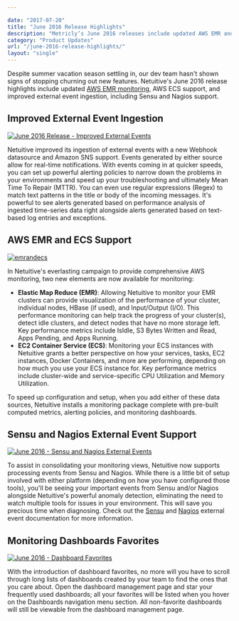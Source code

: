 ```yaml
---

date: "2017-07-20"
title: "June 2016 Release Highlights"
description: "Metricly’s June 2016 releases include updated AWS EMR and AWS ECS monitoring and improved external event ingestion, including Sensu and Nagios support."
category: "Product Updates"
url: "/june-2016-release-highlights/"
layout: "single"
---
```



Despite summer vacation season settling in, our dev team hasn't shown signs of stopping churning out new features. Netuitive's June 2016 release highlights include updated [AWS EMR monitoring](https://www.metricly.com/aws-emr-monitoring), AWS ECS support, and improved external event ingestion, including Sensu and Nagios support.

Improved External Event Ingestion
---------------------------------

[![June 2016 Release - Improved External Events](https://www.metricly.com/wp-content/uploads/2016/07/improved-ext-event-ingest-1024x821.png)](https://www.metricly.com/wp-content/uploads/2016/07/improved-ext-event-ingest.png)

Netuitive improved its ingestion of external events with a new Webhook datasource and Amazon SNS support. Events generated by either source allow for real-time notifications. With events coming in at quicker speeds, you can set up powerful alerting policies to narrow down the problems in your environments and speed up your troubleshooting and ultimately Mean Time To Repair (MTTR). You can even use regular expressions (Regex) to match text patterns in the title or body of the incoming messages. It's powerful to see alerts generated based on performance analysis of ingested time-series data right alongside alerts generated based on text-based log entries and exceptions.

AWS EMR and ECS Support
-----------------------

[![emrandecs](https://www.metricly.com/wp-content/uploads/2016/07/emrandecs.png)](https://www.metricly.com/wp-content/uploads/2016/07/emrandecs.png)

In Netuitive's everlasting campaign to provide comprehensive AWS monitoring, two new elements are now available for monitoring:

-   **Elastic Map Reduce (EMR)**: Allowing Netuitive to monitor your EMR clusters can provide visualization of the performance of your cluster, individual nodes, HBase (if used), and Input/Output (I/O). This performance monitoring can help track the progress of your cluster(s), detect idle clusters, and detect nodes that have no more storage left. Key performance metrics include IsIdle, S3 Bytes Written and Read, Apps Pending, and Apps Running.
-   **EC2 Container Service (ECS)**: Monitoring your ECS instances with Netuitive grants a better perspective on how your services, tasks, EC2 instances, Docker Containers, and more are performing, depending on how much you use your ECS instance for. Key performance metrics include cluster-wide and service-specific CPU Utilization and Memory Utilization.

To speed up configuration and setup, when you add either of these data sources, Netuitive installs a monitoring package complete with pre-built computed metrics, alerting policies, and monitoring dashboards.

Sensu and Nagios External Event Support
---------------------------------------

[![June 2016 - Sensu and Nagios External Events](https://www.metricly.com/wp-content/uploads/2016/07/sensu-nagios-1024x576.png)](https://www.metricly.com/wp-content/uploads/2016/07/sensu-nagios.png)

To assist in consolidating your monitoring views, Netuitive now supports processing events from Sensu and Nagios. While there is a little bit of setup involved with either platform (depending on how you have configured those tools), you'll be seeing your important events from Sensu and/or Nagios alongside Netuitive's powerful anomaly detection, eliminating the need to watch multiple tools for issues in your environment. This will save you precious time when diagnosing. Check out the [Sensu](https://help.netuitive.com/Content/Events/sensu.htm) and [Nagios](https://help.netuitive.com/Content/Events/nagios.htm) external event documentation for more information.

Monitoring Dashboards Favorites
-------------------------------

[![June 2016 - Dashboard Favorites](https://www.metricly.com/wp-content/uploads/2016/07/dashboard-fav-1024x576.png)](https://www.metricly.com/wp-content/uploads/2016/07/dashboard-fav.png)

With the introduction of dashboard favorites, no more will you have to scroll through long lists of dashboards created by your team to find the ones that you care about. Open the dashboard management page and star your frequently used dashboards; all your favorites will be listed when you hover on the Dashboards navigation menu section. All non-favorite dashboards will still be viewable from the dashboard management page.
